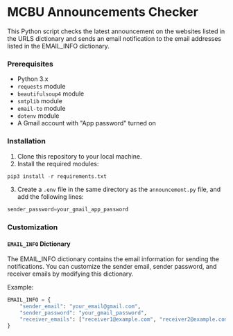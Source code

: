 # MCBU Announcements Checker
This Python script checks the latest announcement on the websites listed in the URLS dictionary and sends an email notification to the email addresses listed in the EMAIL_INFO dictionary.

### Prerequisites
- Python 3.x
- `requests` module
- `beautifulsoup4` module
- `smtplib` module
- `email-to` module
- `dotenv` module
- A Gmail account with "App password" turned on

### Installation
1. Clone this repository to your local machine.
2. Install the required modules:
  ```python
  pip3 install -r requirements.txt
  ````
3. Create a `.env` file in the same directory as the `announcement.py` file, and add the following lines:
  ```python
  sender_password=your_gmail_app_password
  ```

### Customization

#### `EMAIL_INFO` Dictionary
The EMAIL_INFO dictionary contains the email information for sending the notifications. You can customize the sender email, sender password, and receiver emails by modifying this dictionary.

Example:
```python
EMAIL_INFO = {
    "sender_email": "your_email@gmail.com",
    "sender_password": "your_gmail_password",
    "receiver_emails": ["receiver1@example.com", "receiver2@example.com"]
}

```
  
